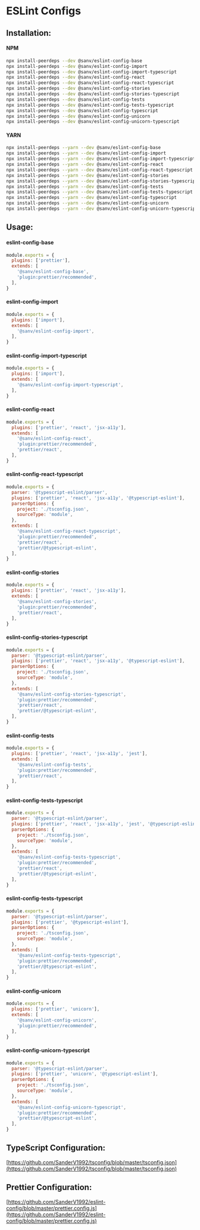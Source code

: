 # ESLint Configs

## Installation:

#### NPM
```bash
npx install-peerdeps --dev @sanv/eslint-config-base
npx install-peerdeps --dev @sanv/eslint-config-import
npx install-peerdeps --dev @sanv/eslint-config-import-typescript
npx install-peerdeps --dev @sanv/eslint-config-react
npx install-peerdeps --dev @sanv/eslint-config-react-typescript
npx install-peerdeps --dev @sanv/eslint-config-stories
npx install-peerdeps --dev @sanv/eslint-config-stories-typescript
npx install-peerdeps --dev @sanv/eslint-config-tests
npx install-peerdeps --dev @sanv/eslint-config-tests-typescript
npx install-peerdeps --dev @sanv/eslint-config-typescript
npx install-peerdeps --dev @sanv/eslint-config-unicorn
npx install-peerdeps --dev @sanv/eslint-config-unicorn-typescript
```

#### YARN
```bash
npx install-peerdeps --yarn --dev @sanv/eslint-config-base
npx install-peerdeps --yarn --dev @sanv/eslint-config-import
npx install-peerdeps --yarn --dev @sanv/eslint-config-import-typescript
npx install-peerdeps --yarn --dev @sanv/eslint-config-react
npx install-peerdeps --yarn --dev @sanv/eslint-config-react-typescript
npx install-peerdeps --yarn --dev @sanv/eslint-config-stories
npx install-peerdeps --yarn --dev @sanv/eslint-config-stories-typescript
npx install-peerdeps --yarn --dev @sanv/eslint-config-tests
npx install-peerdeps --yarn --dev @sanv/eslint-config-tests-typescript
npx install-peerdeps --yarn --dev @sanv/eslint-config-typescript
npx install-peerdeps --yarn --dev @sanv/eslint-config-unicorn
npx install-peerdeps --yarn --dev @sanv/eslint-config-unicorn-typescript
```

## Usage:

#### eslint-config-base
```js
module.exports = {
  plugins: ['prettier'],
  extends: [
    '@sanv/eslint-config-base',
    'plugin:prettier/recommended',
  ],
}
```

#### eslint-config-import
```js
module.exports = {
  plugins: ['import'],
  extends: [
    '@sanv/eslint-config-import',
  ],
}
```

#### eslint-config-import-typescript
```js
module.exports = {
  plugins: ['import'],
  extends: [
    '@sanv/eslint-config-import-typescript',
  ],
}
```

#### eslint-config-react
```js
module.exports = {
  plugins: ['prettier', 'react', 'jsx-a11y'],
  extends: [
    '@sanv/eslint-config-react',
    'plugin:prettier/recommended',
    'prettier/react',
  ],
}
```

#### eslint-config-react-typescript
```js
module.exports = {
  parser: '@typescript-eslint/parser',
  plugins: ['prettier', 'react', 'jsx-a11y', '@typescript-eslint'],
  parserOptions: {
    project: './tsconfig.json',
    sourceType: 'module',
  },
  extends: [
    '@sanv/eslint-config-react-typescript',
    'plugin:prettier/recommended',
    'prettier/react',
    'prettier/@typescript-eslint',
  ],
}
```

#### eslint-config-stories
```js
module.exports = {
  plugins: ['prettier', 'react', 'jsx-a11y'],
  extends: [
    '@sanv/eslint-config-stories',
    'plugin:prettier/recommended',
    'prettier/react',
  ],
}
```

#### eslint-config-stories-typescript
```js
module.exports = {
  parser: '@typescript-eslint/parser',
  plugins: ['prettier', 'react', 'jsx-a11y', '@typescript-eslint'],
  parserOptions: {
    project: './tsconfig.json',
    sourceType: 'module',
  },
  extends: [
    '@sanv/eslint-config-stories-typescript',
    'plugin:prettier/recommended',
    'prettier/react',
    'prettier/@typescript-eslint',
  ],
}
```

#### eslint-config-tests
```js
module.exports = {
  plugins: ['prettier', 'react', 'jsx-a11y', 'jest'],
  extends: [
    '@sanv/eslint-config-tests',
    'plugin:prettier/recommended',
    'prettier/react',
  ],
}
```

#### eslint-config-tests-typescript
```js
module.exports = {
  parser: '@typescript-eslint/parser',
  plugins: ['prettier', 'react', 'jsx-a11y', 'jest', '@typescript-eslint'],
  parserOptions: {
    project: './tsconfig.json',
    sourceType: 'module',
  },
  extends: [
    '@sanv/eslint-config-tests-typescript',
    'plugin:prettier/recommended',
    'prettier/react',
    'prettier/@typescript-eslint',
  ],
}
```

#### eslint-config-tests-typescript
```js
module.exports = {
  parser: '@typescript-eslint/parser',
  plugins: ['prettier', '@typescript-eslint'],
  parserOptions: {
    project: './tsconfig.json',
    sourceType: 'module',
  },
  extends: [
    '@sanv/eslint-config-tests-typescript',
    'plugin:prettier/recommended',
    'prettier/@typescript-eslint',
  ],
}
```

#### eslint-config-unicorn
```js
module.exports = {
  plugins: ['prettier', 'unicorn'],
  extends: [
    '@sanv/eslint-config-unicorn',
    'plugin:prettier/recommended',
  ],
}
```

#### eslint-config-unicorn-typescript
```js
module.exports = {
  parser: '@typescript-eslint/parser',
  plugins: ['prettier', 'unicorn', '@typescript-eslint'],
  parserOptions: {
    project: './tsconfig.json',
    sourceType: 'module',
  },
  extends: [
    '@sanv/eslint-config-unicorn-typescript',
    'plugin:prettier/recommended',
    'prettier/@typescript-eslint',
  ],
}
```

## TypeScript Configuration:
[https://github.com/SanderV1992/tsconfig/blob/master/tsconfig.json](https://github.com/SanderV1992/tsconfig/blob/master/tsconfig.json)

## Prettier Configuration:
[https://github.com/SanderV1992/eslint-config/blob/master/prettier.config.js](https://github.com/SanderV1992/eslint-config/blob/master/prettier.config.js)
